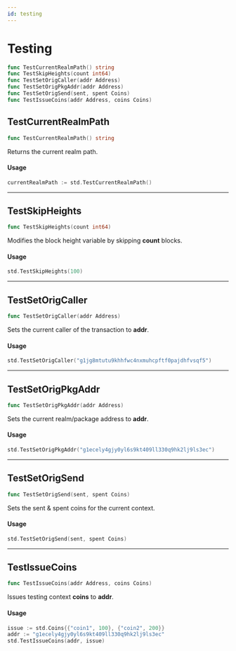```yaml
---
id: testing
---
```


# Testing

```go
func TestCurrentRealmPath() string
func TestSkipHeights(count int64)
func TestSetOrigCaller(addr Address)
func TestSetOrigPkgAddr(addr Address)
func TestSetOrigSend(sent, spent Coins)
func TestIssueCoins(addr Address, coins Coins)
```

## TestCurrentRealmPath
```go
func TestCurrentRealmPath() string
```
Returns the current realm path.

#### Usage
```go
currentRealmPath := std.TestCurrentRealmPath()
```
---

## TestSkipHeights
```go
func TestSkipHeights(count int64)
```
Modifies the block height variable by skipping **count** blocks.

#### Usage
```go
std.TestSkipHeights(100)
```
---

## TestSetOrigCaller
```go
func TestSetOrigCaller(addr Address)
```
Sets the current caller of the transaction to **addr**.

#### Usage
```go
std.TestSetOrigCaller("g1jg8mtutu9khhfwc4nxmuhcpftf0pajdhfvsqf5")
```
---

## TestSetOrigPkgAddr
```go
func TestSetOrigPkgAddr(addr Address)
```
Sets the current realm/package address to **addr**.

#### Usage
```go
std.TestSetOrigPkgAddr("g1ecely4gjy0yl6s9kt409ll330q9hk2lj9ls3ec")
```
---

## TestSetOrigSend
```go
func TestSetOrigSend(sent, spent Coins)
```
Sets the sent & spent coins for the current context.

#### Usage
```go
std.TestSetOrigSend(sent, spent Coins)
```
---

## TestIssueCoins
```go
func TestIssueCoins(addr Address, coins Coins)
```
Issues testing context **coins** to **addr**.
#### Usage
```go
issue := std.Coins{{"coin1", 100}, {"coin2", 200}}
addr := "g1ecely4gjy0yl6s9kt409ll330q9hk2lj9ls3ec"
std.TestIssueCoins(addr, issue)
```





